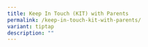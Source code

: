 ```yaml
---
title: Keep In Touch (KIT) with Parents
permalink: /keep-in-touch-kit-with-parents/
variant: tiptap
description: ""
---
```

<p></p>